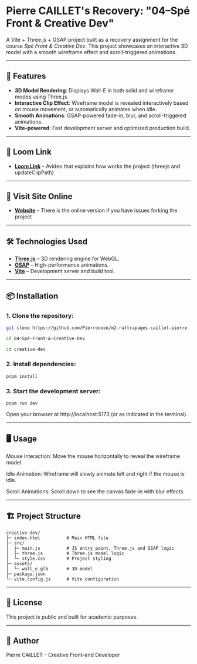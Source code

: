 # Pierre CAILLET's Recovery: "04–Spé Front & Creative Dev"

A Vite + Three.js + GSAP project built as a recovery assignment for the course *Spé Front & Creative Dev*. This project showcases an interactive 3D model with a smooth wireframe effect and scroll-triggered animations.

---

## 🚀 Features

- **3D Model Rendering**: Displays Wall-E in both solid and wireframe modes using Three.js.
- **Interactive Clip Effect**: Wireframe model is revealed interactively based on mouse movement, or automatically animates when idle.
- **Smooth Animations**: GSAP-powered fade-in, blur, and scroll-triggered animations.
- **Vite-powered**: Fast development server and optimized production build.

---

## 🚀 Loom Link

- **[Loom Link](https://www.loom.com/share/106b8618284d49a0b3bc48fb2a5ca9c0?sid=d375bf15-7603-43a8-8afb-1cefe1295f2e/)** – Avideo that explains how works the project (threejs and updateClipPath)

---

## 🚀 Visit Site Online

- **[Website](https://creative-dev-online.vercel.app/)** – There is the online version if you have issues forking the project

---

## 🛠️ Technologies Used

- **[Three.js](https://threejs.org/)** – 3D rendering engine for WebGL.
- **[GSAP](https://greensock.com/gsap/)** – High-performance animations.
- **[Vite](https://vite.dev/)** – Development server and build tool.

---

## 📦 Installation

### 1. Clone the repository:  
   ```bash
   git clone https://github.com/Pierrooooo/m2-rattrapages-caillet-pierre
   ```
   ```bash
   cd 04–Spé-Front-&-Creative-Dev
   ```
   ```bash
   cd creative-dev
   ```


### 2. Install dependencies:

    pnpm install
    

### 3. Start the development server:

    pnpm run dev
    

Open your browser at http://localhost:5173 (or as indicated in the terminal).

 ---

## 🖥️ Usage
Mouse Interaction: Move the mouse horizontally to reveal the wireframe model.

Idle Animation: Wireframe will slowly animate left and right if the mouse is idle.

Scroll Animations: Scroll down to see the canvas fade-in with blur effects.

 ---

## 🏗️ Project Structure
```
creative-dev/
├─ index.html          # Main HTML file
├─ src/
│  ├─ main.js          # JS entry point, Three.js and GSAP logic
│  ├─ three.js         # Three.js model logic
│  └─ style.css        # Project styling
├─ assets/
│  └─ wall_e.glb       # 3D model
├─ package.json
└─ vite.config.js      # Vite configuration
```

 ---

## 📄 License
This project is public and built for academic purposes.

 ---
  
## 💬 Author
Pierre CAILLET – Creative Front-end Developer
